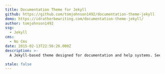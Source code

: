 ```yaml
---
title: Documentation Theme for Jekyll
github: https://github.com/tomjohnson1492/documentation-theme-jekyll
demo: https://idratherbewriting.com/documentation-theme-jekyll/
author: tomjohnson1492
ssg:
  - Jekyll
cms:
  - No Cms
date: 2015-02-13T22:56:26.000Z
description: >-
  A Jekyll-based theme designed for documentation and help systems. See the link for detailed instructions on setting up and configuring everything.

stale: false
---
```

